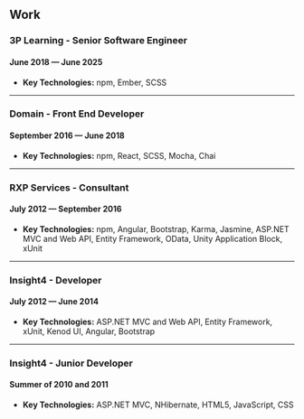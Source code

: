 ## Work

### 3P Learning - Senior Software Engineer
#### June 2018 — June 2025

- **Key Technologies:** npm, Ember, SCSS

---

### Domain - Front End Developer
#### September 2016 — June 2018

- **Key Technologies:** npm, React, SCSS, Mocha, Chai

---

### RXP Services - Consultant
#### July 2012 — September 2016

- **Key Technologies:** npm, Angular, Bootstrap, Karma, Jasmine, ASP.NET MVC and Web API, Entity Framework, OData, Unity Application Block, xUnit

---

### Insight4 - Developer
#### July 2012 — June 2014

- **Key Technologies:** ASP.NET MVC and Web API, Entity Framework, xUnit, Kenod UI, Angular, Bootstrap

---

### Insight4 - Junior Developer
#### Summer of 2010 and 2011

- **Key Technologies:** ASP.NET MVC, NHibernate, HTML5, JavaScript, CSS
